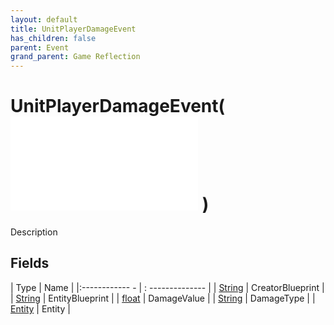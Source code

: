 ```yaml
---
layout: default
title: UnitPlayerDamageEvent
has_children: false
parent: Event
grand_parent: Game Reflection
---
```

# UnitPlayerDamageEvent( ![ EntityEventBase ](game-reflection/events/entity_event_base.md) )
Description 

## Fields
| Type | Name |
|:------------ - | : -------------- |
| [String](game-reflection/components/string.md) | CreatorBlueprint |
| [String](game-reflection/components/string.md) | EntityBlueprint |
| [float](game-reflection/components/float.md) | DamageValue |
| [String](game-reflection/components/string.md) | DamageType |
| [Entity](game-reflection/classes/entity.md) | Entity |
